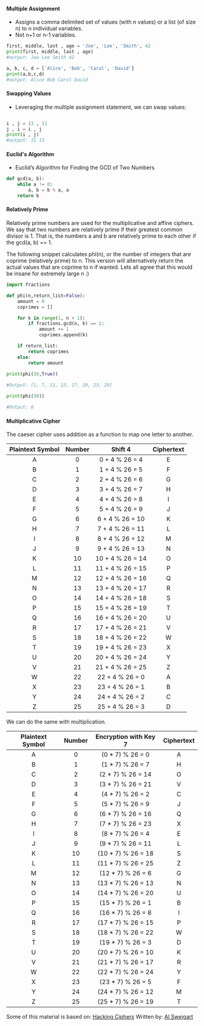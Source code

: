 #### Multiple Assignment

- Assigns a comma delimited set of values (with n values) or a list (of size n) to n individual variables.
- Not n+1 or n-1 variables.

```python
first, middle, last , age = 'Joe', 'Lee', 'Smith', 42
print(first, middle, last , age)
#output: Joe Lee Smith 42

a, b, c, d = ['Alice', 'Bob', 'Carol', 'David']
print(a,b,c,d)
#output: Alice Bob Carol David
```

#### Swapping Values

- Leveraging the multiple assignment statement, we can swap values:
```python

i , j = 13 , 11
j , i = i , j
print(i , j)
#output: 11 13
```

#### Euclid's Algorithm

- Euclid’s Algorithm for Finding the GCD of Two Numbers

```python
def gcd(a, b):
    while a != 0:
        a, b = b % a, a
    return b
```
#### Relatively Prime

Relatively prime numbers are used for the multiplicative and affine ciphers. We say that two numbers are relatively prime if their greatest common divisor is 1. That is, the numbers a and b are relatively prime to each other if the gcd(a, b) == 1.

The following snippet calculates phi(n), or the number of integers that are coprime (relatively prime) to n. This version will alternatively return the actual values that are coprime to n if wanted. Lets all agree that this would be insane for extremely large n :) 

```python
import fractions

def phi(n,return_list=False):
    amount = 0
    coprimes = []

    for k in range(1, n + 1):
        if fractions.gcd(n, k) == 1:
            amount += 1
            coprimes.append(k)

    if return_list:
        return coprimes
    else:
        return amount
        
print(phi(30,True))

#Output: [1, 7, 11, 13, 17, 19, 23, 29]

print(phi(30))

#Output: 8
```

#### Multiplicative Cipher

The caeser cipher uses addition as a function to map one letter to another. 

|Plaintext Symbol|Number|Shift 4|Ciphertext|
|:---:|:---:|:---:|:---:|
|A|0|0 + 4 % 26 = 4|E|
|B|1|1 + 4 % 26 = 5|F|
|C|2|2 + 4 % 26 = 6|G|
|D|3|3 + 4 % 26 = 7|H|
|E|4|4 + 4 % 26 = 8|I|
|F|5|5 + 4 % 26 = 9|J|
|G|6|6 + 4 % 26 = 10|K|
|H|7|7 + 4 % 26 = 11|L|
|I|8|8 + 4 % 26 = 12|M|
|J|9|9 + 4 % 26 = 13|N|
|K|10|10 + 4 % 26 = 14|O|
|L|11|11 + 4 % 26 = 15|P|
|M|12|12 + 4 % 26 = 16|Q|
|N|13|13 + 4 % 26 = 17|R|
|O|14|14 + 4 % 26 = 18|S|
|P|15|15 + 4 % 26 = 19|T|
|Q|16|16 + 4 % 26 = 20|U|
|R|17|17 + 4 % 26 = 21|V|
|S|18|18 + 4 % 26 = 22|W|
|T|19|19 + 4 % 26 = 23|X|
|U|20|20 + 4 % 26 = 24|Y|
|V|21|21 + 4 % 26 = 25|Z|
|W|22|22 + 4 % 26 = 0|A|
|X|23|23 + 4 % 26 = 1|B|
|Y|24|24 + 4 % 26 = 2|C|
|Z|25|25 + 4 % 26 = 3|D|

 We can do the same with multiplication.
 
|Plaintext Symbol|Number|Encryption with Key 7|Ciphertext|
|:---:|:---:|:---:|:---:|
|A|0|(0 * 7) % 26 = 0|A|
|B|1|(1 * 7) % 26 = 7|H|
|C|2|(2 * 7) % 26 = 14|O|
|D|3|(3 * 7) % 26 = 21|V|
|E|4|(4 * 7) % 26 = 2|C|
|F|5|(5 * 7) % 26 = 9|J|
|G|6|(6 * 7) % 26 = 16|Q|
|H|7|(7 * 7) % 26 = 23|X|
|I|8|(8 * 7) % 26 = 4|E|
|J|9|(9 * 7) % 26 = 11|L|
|K|10|(10 * 7) % 26 = 18|S|
|L|11|(11 * 7) % 26 = 25|Z|
|M|12|(12 * 7) % 26 = 6|G|
|N|13|(13 * 7) % 26 = 13|N|
|O|14|(14 * 7) % 26 = 20|U|
|P|15|(15 * 7) % 26 = 1|B|
|Q|16|(16 * 7) % 26 = 8|I|
|R|17|(17 * 7) % 26 = 15|P|
|S|18|(18 * 7) % 26 = 22|W|
|T|19|(19 * 7) % 26 = 3|D|
|U|20|(20 * 7) % 26 = 10|K|
|V|21|(21 * 7) % 26 = 17|R|
|W|22|(22 * 7) % 26 = 24|Y|
|X|23|(23 * 7) % 26 = 5|F|
|Y|24|(24 * 7) % 26 = 12|M|
|Z|25|(25 * 7) % 26 = 19|T|

Some of this material is based on: [Hacking Ciphers](https://inventwithpython.com/hackingciphers.pdf) Written by: [Al Sweigart](https://inventwithpython.com/about.html) 
